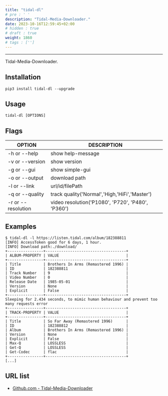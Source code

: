 ```yaml
---
title: "tidal-dl"
# pre : ' '
description: "Tidal-Media-Downloader."
date: 2023-10-16T12:59:45+02:00
# hidden : true
# draft : true
weight: 1860
# tags : ['']
---
```


---

Tidal-Media-Downloader.

## Installation

```plain
pip3 install tidal-dl --upgrade
```

## Usage

```plain
tidal-dl [OPTIONS]
```

## Flags

| OPTION             | DESCRIPTION                                       |
| ------------------ | ------------------------------------------------- |
| -h or --help       | show help-message                                 |
| -v or --version    | show version                                      |
| -g or --gui        | show simple-gui                                   |
| -o or --output     | download path                                     |
| -l or --link       | url/id/filePath                                   |
| -q or --quality    | track quality('Normal','High,'HiFi','Master')     |
| -r or --resolution | video resolution('P1080', 'P720', 'P480', 'P360') |

## Examples

```plain
$ tidal-dl -l https://listen.tidal.com/album/182388811                                        
[INFO] AccessToken good for 6 days, 1 hour.
[INFO] Download path:./download/
+----------------+------------------------------------+
| ALBUM-PROPERTY | VALUE                              |
+----------------+------------------------------------+
| Title          | Brothers In Arms (Remastered 1996) |
| ID             | 182388811                          |
| Track Number   | 9                                  |
| Video Number   | 0                                  |
| Release Date   | 1985-05-01                         |
| Version        | None                               |
| Explicit       | False                              |
+----------------+------------------------------------+
Sleeping for 2.434 seconds, to mimic human behaviour and prevent too many requests error
+----------------+------------------------------------+
| TRACK-PROPERTY | VALUE                              |
+----------------+------------------------------------+
| Title          | So Far Away (Remastered 1996)      |
| ID             | 182388812                          |
| Album          | Brothers In Arms (Remastered 1996) |
| Version        | None                               |
| Explicit       | False                              |
| Max-Q          | LOSSLESS                           |
| Get-Q          | LOSSLESS                           |
| Get-Codec      | flac                               |
+----------------+------------------------------------+
[...]
```

## URL list

- [Github.com - Tidal-Media-Downloader](https://github.com/yaronzz/Tidal-Media-Downloader)

